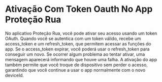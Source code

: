 # Ativação Com Token Oauth No App Proteção Rua

No aplicativo Proteção Rua, você pode ativar seu acesso usando um token OAuth. Quando você se autentica com um token válido, recebe um access\_token e um refresh\_token, que permitem acessar as funções do app. Se o access\_token expirar, você poderá usar o refresh\_token para conseguir um novo. Se ocorrer algum problema ao tentar ativar, uma mensagem aparecerá informando que houve uma falha. A ativação do app também permite que você troque de dispositivo sem perder o acesso, garantindo que você continue a usar o app normalmente com o novo deviceId.
